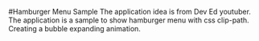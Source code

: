 #Hamburger Menu Sample
The application idea is from Dev Ed youtuber.
The application is a sample to show hamburger menu with css clip-path. Creating a bubble expanding animation.